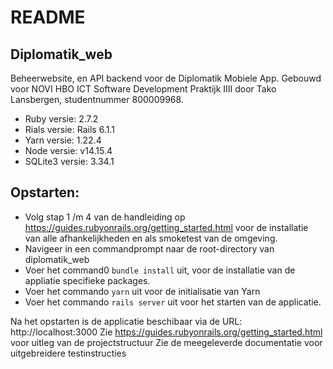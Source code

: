 # README

## Diplomatik_web
Beheerwebsite, en API backend voor de Diplomatik Mobiele App. Gebouwd voor NOVI HBO ICT Software Development Praktijk IIII door Tako Lansbergen, studentnummer 800009968.

- Ruby versie: 2.7.2
- Rials versie: Rails 6.1.1
- Yarn versie: 1.22.4
- Node versie: v14.15.4
- SQLite3 versie: 3.34.1

## Opstarten:
- Volg stap 1 /m 4 van de handleiding op https://guides.rubyonrails.org/getting_started.html voor de installatie van alle afhankelijkheden en als smoketest van de omgeving. 
- Navigeer in een commandprompt naar de root-directory van diplomatik_web
- Voer het command0 `bundle install` uit, voor de installatie van de appliatie specifieke packages.
- Voer het commando `yarn` uit voor de initialisatie van Yarn
- Voer het commando `rails server` uit voor het starten van de applicatie.

Na het opstarten is de applicatie beschibaar via de URL: http://localhost:3000
Zie https://guides.rubyonrails.org/getting_started.html voor uitleg van de projectstructuur
Zie de meegeleverde documentatie voor uitgebreidere testinstructies
